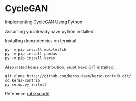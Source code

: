 # CycleGAN
Implementing CycleGAN Using Python

Assuming you already have python installed

Installing dependencies on terminal
```
py -m pip install matplotlib
py -m pip install pandas
py -m pip install keras
```

Also install keras contribution, must have [GIT installed](https://medium.com/@kegui/how-to-install-keras-contrib-7b75334ab742): 
```
git clone https://github.com/keras-team/keras-contrib.git/
cd keras-contrib
py setup.py install
```



Reference [rubikscode](https://rubikscode.net/2019/02/11/implementing-cyclegan-using-python/)
